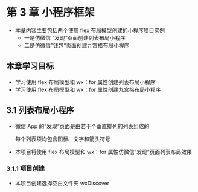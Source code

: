 # 第 3 章 小程序框架

- 本章内容主要包括两个使用 flex 布局模型创建的小程序项目实例
  - 一是仿微信 ”发现“页面创建列表布局小程序
  - 二是仿微信”钱包“页面创建九宫格布局小程序

## 本章学习目标

- 学习使用 flex 布局模型和 wx：for 属性创建列表布局小程序
- 学习使用 flex 布局模型和 wx：for 属性创建九宫格布局小程序

## 3.1 列表布局小程序

- 微信 App 的”发现“页面是由若干个垂直排列的列表组成的

  每个列表项均包含图标、文字和箭头符号

- 本项目将使用 flex 布局模型和 wx：for 属性仿微信”发现“页面列表布局效果

### 3.1.1 项目创建

- 本项目创建选择空白文件夹 wxDiscover
